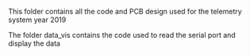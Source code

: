 This folder contains all the code and PCB design used for the telemetry system year 2019

The folder data_vis  contains the code used to read the serial port and display the data
